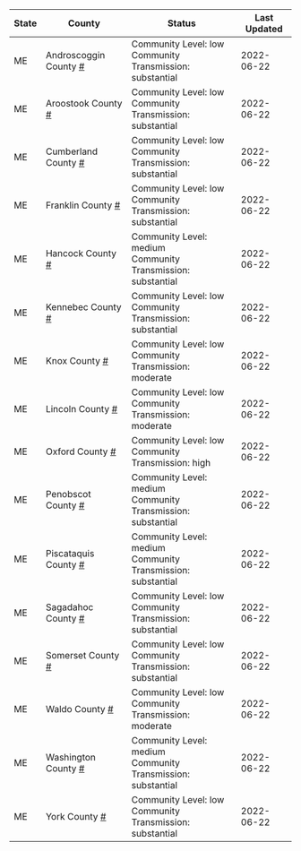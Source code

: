 State | County | Status | Last Updated
--- | --- | --- | --- 
ME | Androscoggin County <a href="#androscoggin_county">#</a> | <a name="androscoggin_county"></a>Community Level: low<br/>Community Transmission: substantial | 2022-06-22
ME | Aroostook County <a href="#aroostook_county">#</a> | <a name="aroostook_county"></a>Community Level: low<br/>Community Transmission: substantial | 2022-06-22
ME | Cumberland County <a href="#cumberland_county">#</a> | <a name="cumberland_county"></a>Community Level: low<br/>Community Transmission: substantial | 2022-06-22
ME | Franklin County <a href="#franklin_county">#</a> | <a name="franklin_county"></a>Community Level: low<br/>Community Transmission: substantial | 2022-06-22
ME | Hancock County <a href="#hancock_county">#</a> | <a name="hancock_county"></a>Community Level: medium<br/>Community Transmission: substantial | 2022-06-22
ME | Kennebec County <a href="#kennebec_county">#</a> | <a name="kennebec_county"></a>Community Level: low<br/>Community Transmission: substantial | 2022-06-22
ME | Knox County <a href="#knox_county">#</a> | <a name="knox_county"></a>Community Level: low<br/>Community Transmission: moderate | 2022-06-22
ME | Lincoln County <a href="#lincoln_county">#</a> | <a name="lincoln_county"></a>Community Level: low<br/>Community Transmission: moderate | 2022-06-22
ME | Oxford County <a href="#oxford_county">#</a> | <a name="oxford_county"></a>Community Level: low<br/>Community Transmission: high | 2022-06-22
ME | Penobscot County <a href="#penobscot_county">#</a> | <a name="penobscot_county"></a>Community Level: medium<br/>Community Transmission: substantial | 2022-06-22
ME | Piscataquis County <a href="#piscataquis_county">#</a> | <a name="piscataquis_county"></a>Community Level: medium<br/>Community Transmission: substantial | 2022-06-22
ME | Sagadahoc County <a href="#sagadahoc_county">#</a> | <a name="sagadahoc_county"></a>Community Level: low<br/>Community Transmission: substantial | 2022-06-22
ME | Somerset County <a href="#somerset_county">#</a> | <a name="somerset_county"></a>Community Level: low<br/>Community Transmission: substantial | 2022-06-22
ME | Waldo County <a href="#waldo_county">#</a> | <a name="waldo_county"></a>Community Level: low<br/>Community Transmission: moderate | 2022-06-22
ME | Washington County <a href="#washington_county">#</a> | <a name="washington_county"></a>Community Level: medium<br/>Community Transmission: substantial | 2022-06-22
ME | York County <a href="#york_county">#</a> | <a name="york_county"></a>Community Level: low<br/>Community Transmission: substantial | 2022-06-22
